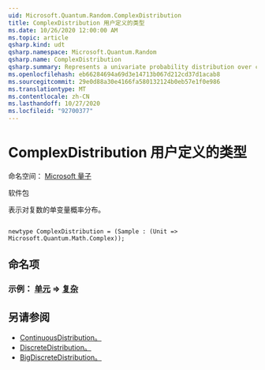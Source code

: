 ```yaml
---
uid: Microsoft.Quantum.Random.ComplexDistribution
title: ComplexDistribution 用户定义的类型
ms.date: 10/26/2020 12:00:00 AM
ms.topic: article
qsharp.kind: udt
qsharp.namespace: Microsoft.Quantum.Random
qsharp.name: ComplexDistribution
qsharp.summary: Represents a univariate probability distribution over complex numbers.
ms.openlocfilehash: eb66284694a69d3e14713b067d212cd37d1acab8
ms.sourcegitcommit: 29e0d88a30e4166fa580132124b0eb57e1f0e986
ms.translationtype: MT
ms.contentlocale: zh-CN
ms.lasthandoff: 10/27/2020
ms.locfileid: "92700377"
---
```

# <a name="complexdistribution-user-defined-type"></a>ComplexDistribution 用户定义的类型

命名空间： [Microsoft 量子](xref:Microsoft.Quantum.Random)

软件包 [](https://nuget.org/packages/)


表示对复数的单变量概率分布。

```qsharp

newtype ComplexDistribution = (Sample : (Unit => Microsoft.Quantum.Math.Complex));
```



## <a name="named-items"></a>命名项

### <a name="sample--unit--complex"></a>示例： [单元](xref:microsoft.quantum.lang-ref.unit) => [复杂](xref:Microsoft.Quantum.Math.Complex) 



## <a name="see-also"></a>另请参阅

- [ContinuousDistribution。](xref:Microsoft.Quantum.Random.ContinuousDistribution)
- [DiscreteDistribution。](xref:Microsoft.Quantum.Random.DiscreteDistribution)
- [BigDiscreteDistribution。](xref:Microsoft.Quantum.Random.BigDiscreteDistribution)